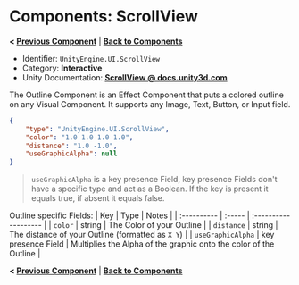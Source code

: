 # Components: ScrollView
**< [Previous Component](/docs/components/UnityEngine.UI.Outline.md)** | **[Back to Components](/docs/components/README.md)**

- Identifier: `UnityEngine.UI.ScrollView`
- Category: **Interactive**
- Unity Documentation: **[ScrollView @ docs.unity3d.com](https://docs.unity3d.com/Packages/com.unity.ugui@1.0/manual/script-Outline.html)**

The Outline Component is an Effect Component that puts a colored outline on any Visual Component. It supports any Image, Text, Button, or Input field.
```json
{
	"type": "UnityEngine.UI.ScrollView",
	"color": "1.0 1.0 1.0 1.0",
	"distance": "1.0 -1.0",
	"useGraphicAlpha": null
}
```
> `useGraphicAlpha` is a key presence Field, key presence Fields don't have a specific type and act as a Boolean.
> If the key is present it equals true, if absent it equals false.

Outline specific Fields:
| Key         | Type   | Notes                |
| :---------- | :----- | :------------------- |
| `color`     | string | The Color of your Outline |
| `distance`  | string | The distance of your Outline (formatted as `X Y`) |
| `useGraphicAlpha` | key presence Field | Multiplies the Alpha of the graphic onto the color of the Outline |

**< [Previous Component](/docs/components/UnityEngine.UI.Outline.md)** | **[Back to Components](/docs/components/README.md)**
<!--stackedit_data:
eyJoaXN0b3J5IjpbLTE2MzEwMDc5OTldfQ==
-->